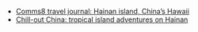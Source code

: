 - [Comms8 travel journal: Hainan island, China’s Hawaii](http://www.comms8.com/blog/2014/9/5/comms8-travel-journal-hainan-island-chinas-hawaii)
- [Chill-out China: tropical island adventures on Hainan](http://www.lonelyplanet.com/china/hainan/travel-tips-and-articles/chill-out-china-tropical-island-adventures-on-hainan)
